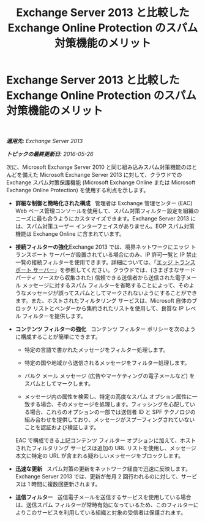﻿---
title: 'Exchange Server 2013 と比較した Exchange Online Protection のスパム対策機能のメリット'
TOCTitle: Exchange Server 2013 と比較した Exchange Online Protection のスパム対策機能のメリット
ms:assetid: 00e37a3c-3fbc-488f-bdad-d52a3c80fd72
ms:mtpsurl: https://technet.microsoft.com/ja-jp/library/JJ673032(v=EXCHG.150)
ms:contentKeyID: 49895207
ms.date: 04/24/2018
mtps_version: v=EXCHG.150
ms.translationtype: HT
---

# Exchange Server 2013 と比較した Exchange Online Protection のスパム対策機能のメリット

 

_**適用先:** Exchange Server 2013_

_**トピックの最終更新日:** 2016-05-26_

次に、Microsoft Exchange Server 2010 と同じ組み込みスパム対策機能のほとんどを備えた Microsoft Exchange Server 2013 に対して、クラウドでの Exchange スパム対策保護機能 (Microsoft Exchange Online または Microsoft Exchange Online Protection) を使用する利点を示します。

  - **詳細な制御と簡略化された構成**   管理者は Exchange 管理センター (EAC) Web ベース管理コンソールを使用して、スパム対策フィルター設定を組織のニーズに最も合うようにカスタマイズできます。Exchange Server 2013 には、スパム対策ユーザー インターフェイスがありません。EOP スパム対策機能は Exchange Online に含まれています。

  - **接続フィルターの強化**Exchange 2013 では、境界ネットワークにエッジ トランスポート サーバーが設置されている場合にのみ、IP 許可一覧と IP 禁止一覧の接続フィルターを使用できます。詳細については、「[エッジ トランスポート サーバー](edge-transport-servers-exchange-2013-help.md)」を参照してください。クラウドでは、(さまざまなサードパーティ ソースから収集された) 信頼できる送信者から送信された電子メール メッセージに対するスパム フィルターを省略することによって、そのようなメッセージが誤ってスパムとしてマークされないようにすることができます。また、ホストされたフィルタリング サービスは、Microsoft 自体のブロック リストとベンダーから集約されたリストを使用して、良質な IP レベル フィルターを提供します。

  - **コンテンツ フィルターの強化**   コンテンツ フィルター ポリシーを次のように構成することが簡単にできます。
    
      - 特定の言語で書かれたメッセージをフィルター処理します。
    
      - 特定の国や地域から送信されるメッセージをフィルター処理します。
    
      - バルク メール メッセージ (広告やマーケティングの電子メールなど) をスパムとしてマークします。
    
      - メッセージ内の属性を検索し、特定の高度なスパム オプション属性に一致する場合、そのメッセージを処理します。フィッシングを心配している場合、これらのオプションの一部では送信者 ID と SPF テクノロジの組み合わせを提供しており、メッセージがスプーフィングされていないことを認証および検証します。
    
    EAC で構成できる上記コンテンツ フィルター オプションに加えて、ホストされたフィルタリング サービスは追加の URL リストを使用し、メッセージ本文に特定の URL が含まれる疑わしいメッセージをブロックします。

  - **迅速な更新**   スパム対策の更新をネットワーク経由で迅速に反映します。Exchange Server 2013 では、更新が毎月 2 回行われるのに対して、サービスは 1 時間に複数回更新されます。

  - **送信フィルター**   送信電子メールを送信するサービスを使用している場合は、送信スパム フィルターが常時有効になっているため、このフィルターによりこのサービスを利用している組織と対象の受信者は保護されます。

